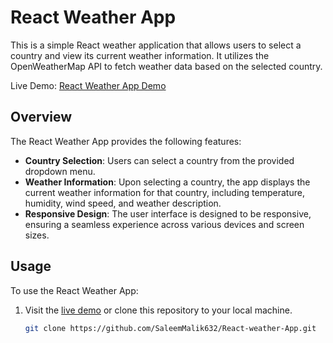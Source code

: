 # React Weather App

This is a simple React weather application that allows users to select a country and view its current weather information. It utilizes the OpenWeatherMap API to fetch weather data based on the selected country.

Live Demo: [React Weather App Demo](https://react-weather-app-tau-pearl.vercel.app)

## Overview

The React Weather App provides the following features:

- **Country Selection**: Users can select a country from the provided dropdown menu.
- **Weather Information**: Upon selecting a country, the app displays the current weather information for that country, including temperature, humidity, wind speed, and weather description.
- **Responsive Design**: The user interface is designed to be responsive, ensuring a seamless experience across various devices and screen sizes.

## Usage

To use the React Weather App:

1. Visit the [live demo](https://react-weather-app-tau-pearl.vercel.app) or clone this repository to your local machine.
   ```bash
   git clone https://github.com/SaleemMalik632/React-weather-App.git
